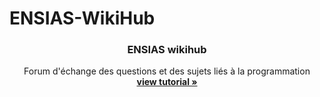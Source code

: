 # ENSIAS-WikiHub
<p align="center">

  <h3 align="center">ENSIAS wikihub</h3>

  <p align="center">
    Forum d'échange des questions et des sujets liés à la programmation
    <br />
    <a href="https://www.thedjangoguy.com/post/media-files/"><strong>view tutorial »</strong></a>
    <br />
  </p>
</p>
